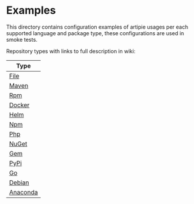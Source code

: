 # Examples

This directory contains configuration examples of artipie usages per each supported language and 
package type, these configurations are used in smoke tests.

Repository types with links to full description in wiki:

| Type  |
|---|
| [File](https://github.com/artipie/artipie/wiki/file) |
| [Maven](https://github.com/artipie/artipie/wiki/maven) |
| [Rpm](https://github.com/artipie/artipie/wiki/rpm) |
| [Docker](https://github.com/artipie/artipie/wiki/docker) |
| [Helm](https://github.com/artipie/artipie/wiki/help) |
| [Npm](https://github.com/artipie/artipie/wiki/npm) |
| [Php](https://github.com/artipie/artipie/wiki/php) |
| [NuGet](https://github.com/artipie/artipie/wiki/nuget) |
| [Gem](https://github.com/artipie/artipie/wiki/gem) |
| [PyPi](https://github.com/artipie/artipie/wiki/pypi) |
| [Go](https://github.com/artipie/artipie/wiki/go) |
| [Debian](https://github.com/artipie/artipie/wiki/debian) |
| [Anaconda](https://github.com/artipie/artipie/wiki/anaconda) |

